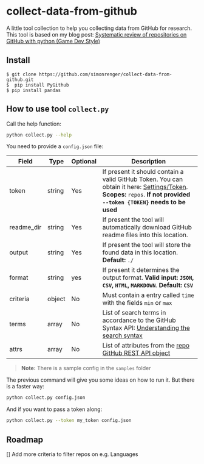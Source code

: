 # collect-data-from-github
A little tool collection to help you collecting data from GitHub for research. This tool is based on my blog post: [Systematic review of repositories on GitHub with python (Game Dev Style)](https://simonrenger.de/posts/systematic_review_on_github/)

## Install

```
$ git clone https://github.com/simonrenger/collect-data-from-github.git
$  pip install PyGithub
$ pip install pandas
```

## How to use tool `collect.py` 

Call the help function:

```bash
python collect.py --help
```

You need to provide a `config.json` file:

| Field      | Type          | Optional | Description                                                  |
| ---------- | ------------- | -------- | ------------------------------------------------------------ |
| token      | string        | Yes      | If present it should contain a valid GitHub Token. You can obtain it here: [Settings/Token](https://github.com/settings/tokens).  **Scopes:** `repos`. **If not provided `--token {TOKEN}` needs to be used** |
| readme_dir | string        | Yes      | If present the tool will automatically download GitHub readme files into this location. |
| output     | string        | Yes      | If present the tool will store the found data in this location. **Default:** `./` |
| format     | string        | yes      | If present it determines the output format. **Valid input: `JSON`, `CSV`, `HTML`, `MARKDOWN`**. **Default: `CSV`** |
| criteria   | object        | No       | Must contain a entry called `time` with the fields `min` or `max` |
| terms      | array<string> | No       | List of search terms in accordance to the GitHub Syntax API: [Understanding the search syntax](https://docs.github.com/en/search-github/getting-started-with-searching-on-github/understanding-the-search-syntax) |
| attrs      | array<string> | No       | List of attributes from the [repo GitHub REST API object](https://docs.github.com/en/rest/reference/repos) |

> **Note:** There is a sample config in the `samples` folder

The previous command will give you some ideas on how to run it. But there is a faster way:

```bash
python collect.py config.json
```

And if you want to pass a token along:

```bash
python collect.py --token my_token config.json 
```

## Roadmap

[] Add more criteria to filter repos on e.g. Languages
